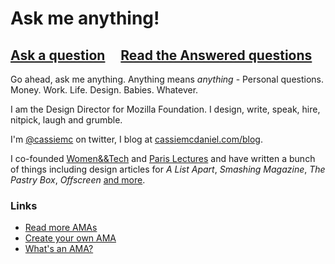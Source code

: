 # Ask me anything!

## [Ask a question](../../issues/new) &nbsp;&nbsp;&nbsp; [Read the Answered questions](../../issues?q=is%3Aissue+is%3Aclosed)

Go ahead, ask me anything. Anything means _anything_ - Personal questions. Money. Work. Life. Design. Babies. Whatever.

I am the Design Director for Mozilla Foundation. I design, write, speak, hire, nitpick, laugh and grumble. 

I'm [@cassiemc](http://twitter.com/cassiemc) on twitter, I blog at [cassiemcdaniel.com/blog](http://www.cassiemcdaniel.com/blog). 

I co-founded [Women&&Tech](http://womenandtech.com) and [Paris Lectures](http://www.parislectures.com) and have written a bunch of things including design articles for *A List Apart*, *Smashing Magazine*, *The Pastry Box*, *Offscreen* [and more](http://www.cassiemcdaniel.com).

### Links

- [Read more AMAs](https://github.com/sindresorhus/amas)
- [Create your own AMA](../../fork)
- [What's an AMA?](https://en.wikipedia.org/wiki/Reddit#IAmA_and_AMA)
